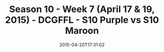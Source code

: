 ---
title: Season 10 - Week 7 (April 17 & 19, 2015) - DCGFFL - S10 Purple vs S10 Maroon
teams-score:
- team: _teams/s10-purple.md
  score: 20
- team: _teams/s10-maroon.md
  score: 12
mvp: Craig N. (Purple), Andy A. (Maroon)
game-ball: N/A
sportsperson: ''
season: 10
week: 7
date: '2015-04-20T17:31:02'
pageid: season-10-week-7-4437-vs-4431
---